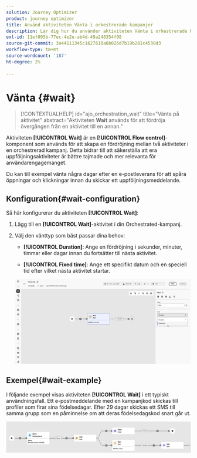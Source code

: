 ```yaml
---
solution: Journey Optimizer
product: journey optimizer
title: Använd aktiviteten Vänta i orkestrerade kampanjer
description: Lär dig hur du använder aktiviteten Vänta i orkestrerade kampanjer
exl-id: 11ef095b-77ec-4e2e-ab4d-49a248354f08
source-git-commit: 3a44111345c1627610a6b026d7b19b281c4538d3
workflow-type: tm+mt
source-wordcount: '187'
ht-degree: 2%

---
```



# Vänta {#wait}

>[!CONTEXTUALHELP]
>id="ajo_orchestration_wait"
>title="Vänta på aktivitet"
>abstract="Aktiviteten **Wait** används för att fördröja övergången från en aktivitet till en annan."

Aktiviteten **[!UICONTROL Wait]** är en **[!UICONTROL Flow control]**-komponent som används för att skapa en fördröjning mellan två aktiviteter i en orchestrerad kampanj. Detta bidrar till att säkerställa att era uppföljningsaktiviteter är bättre tajmade och mer relevanta för användarengagemanget.

Du kan till exempel vänta några dagar efter en e-postleverans för att spåra öppningar och klickningar innan du skickar ett uppföljningsmeddelande.

## Konfiguration{#wait-configuration}

Så här konfigurerar du aktiviteten **[!UICONTROL Wait]**:

1. Lägg till en **[!UICONTROL Wait]**-aktivitet i din Orchestrated-kampanj.

1. Välj den vänttyp som bäst passar dina behov:

   * **[!UICONTROL Duration]**: Ange en fördröjning i sekunder, minuter, timmar eller dagar innan du fortsätter till nästa aktivitet.

   * **[!UICONTROL Fixed time]**: Ange ett specifikt datum och en speciell tid efter vilket nästa aktivitet startar.

   ![](../assets/wait_activity.png)

## Exempel{#wait-example}

I följande exempel visas aktiviteten **[!UICONTROL Wait]** i ett typiskt användningsfall.  Ett e-postmeddelande med en kampanjkod skickas till profiler som firar sina födelsedagar. Efter 29 dagar skickas ett SMS till samma grupp som en påminnelse om att deras födelsedagskod snart går ut.

![](../assets/wait-example.png)
